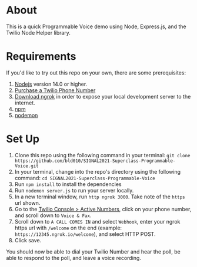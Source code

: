 # About

This is a quick Programmable Voice demo using Node, Express.js, and the Twilio Node Helper library.

# Requirements

If you'd like to try out this repo on your own, there are some prerequisites:

1. [Nodejs](https://nodejs.org/) version 14.0 or higher.
1. [Purchase a Twilio Phone Number](https://www.twilio.com/console/phone-numbers/incoming)
1. [Download ngrok](https://ngrok.com/download) in order to expose your local development server to the internet. 
1. [npm](https://docs.npmjs.com/downloading-and-installing-node-js-and-npm)
1. [nodemon](https://www.npmjs.com/package/nodemon?activeTab=readme)

# Set Up

1. Clone this repo using the following command in your terminal: `git clone https://github.com/bld010/SIGNAL2021-Superclass-Programmable-Voice.git`
1. In your terminal, change into the repo's directory using the following command: `cd SIGNAL2021-Superclass-Programmable-Voice`
1. Run `npm install` to install the dependencies
1. Run `nodemon server.js` to run your server locally.
1. In a new terminal window, run `http ngrok 3000`. Take note of the `https` url shown. 
1. Go to the [Twilio Console > Active Numbers](https://www.twilio.com/console/phone-numbers/incoming), click on your phone number, and scroll down to `Voice & Fax`.
1. Scroll down to `A CALL COMES IN` and select `Webhook`, enter your ngrok https url with `/welcome` on the end (example: `https://12345.ngrok.io/welcome`), and select HTTP POST. 
1. Click save.

You should now be able to dial your Twilio Number and hear the poll, be able to respond to the poll, and leave a voice recording. 
